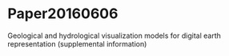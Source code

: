 # Paper20160606
Geological and hydrological visualization models for digital earth representation (supplemental information)

